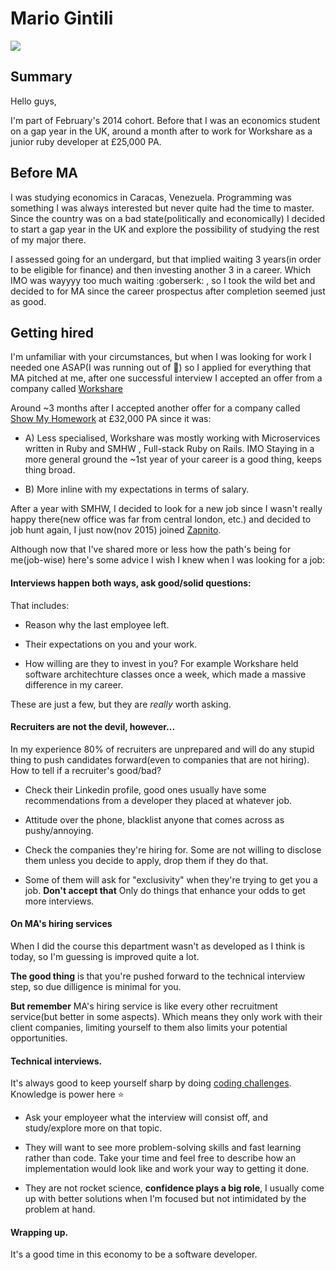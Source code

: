 # Mario Gintili

![](https://scontent-lhr3-1.xx.fbcdn.net/hphotos-xta1/t31.0-8/11893823_10152942574351207_1221240565202176872_o.jpg)

## Summary

Hello guys,

I'm part of February's 2014 cohort. Before that I was an economics student on a gap year in the UK,
around a month after to work for Workshare as a junior ruby developer at £25,000 PA.

## Before MA

I was studying economics in Caracas, Venezuela. Programming was something I was always interested but never quite
had the time to master. Since the country was on a bad state(politically and economically) I decided to start a gap
year in the UK and explore the possibility of studying the rest of my major there.

I assessed going for an undergard, but that implied waiting 3 years(in order to be eligible for finance)
and then investing another 3 in a career. Which IMO was wayyyy too much waiting :goberserk: , so I took the wild bet and decided to for MA
since the career prospectus after completion seemed just as good.

## Getting hired

I'm unfamiliar with your circumstances, but when I was looking for work I needed one ASAP(I was running out of :money_with_wings:)
so I applied for everything that MA pitched at me, after one successful interview I accepted an offer from a company called [Workshare](http://www.workshare.com/)

Around ~3 months after I accepted another offer for a company called [Show My Homework](https://www.showmyhomework.co.uk/) at £32,000 PA since it was:

- A) Less specialised, Workshare was mostly working with Microservices written in Ruby and SMHW , Full-stack Ruby on Rails. IMO Staying in a more general ground the ~1st year of your career is a good thing, keeps thing broad.

- B) More inline with my expectations in terms of salary.

After a year with SMHW, I decided to look for a new job since I wasn't really happy there(new office was far from central london, etc.) and decided to job hunt again, I just now(nov 2015) joined [Zapnito](https://www.zapnito.com/).

Although now that I've shared more or less how the path's being for me(job-wise) here's some advice I wish I knew when I was looking for a job:

#### Interviews happen both ways, ask good/solid questions:

That includes:

- Reason why the last employee left.

- Their expectations on you and your work.

- How willing are they to invest in you? For example Workshare held software architechture classes once a week, which made a massive difference in my career.

These are just a few, but they are *really* worth asking.

#### Recruiters are not the devil, however...

In my experience 80% of recruiters are unprepared and will do any stupid thing to push candidates forward(even to companies that are not hiring). How to tell if a recruiter's good/bad?

- Check their Linkedin profile, good ones usually have some recommendations from a developer they placed at whatever job.

- Attitude over the phone, blacklist anyone that comes across as pushy/annoying.

- Check the companies they're hiring for. Some are not willing to disclose them unless you decide to apply, drop them if they do that.

- Some of them will ask for "exclusivity" when they're trying to get you a job. **Don't accept that** Only do things that enhance your odds to get more interviews.

#### On MA's hiring services

When I did the course this department wasn't as developed as I think is today, so I'm guessing is improved quite a lot.

**The good thing** is that you're pushed forward to the technical interview step, so due dilligence is minimal for you.

**But remember** MA's hiring service is like every other recruitment service(but better in some aspects). Which means they only work with their client companies, limiting yourself to them also limits your potential opportunities.

#### Technical interviews.

It's always good to keep yourself sharp by doing [coding challenges](). Knowledge is power here :star:

- Ask your employeer what the interview will consist off, and study/explore more on that topic.

- They will want to see more problem-solving skills and fast learning rather than code. Take your time and feel free to describe how an implementation would look like and work your way to getting it done.

- They are not rocket science, **confidence plays a big role**, I usually come up with better solutions when I'm focused but not intimidated by the problem at hand.

#### Wrapping up.

It's a good time in this economy to be a software developer.